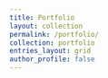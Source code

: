 ```yaml
---
title: Portfolio
layout: collection
permalink: /portfolio/
collection: portfolio
entries_layout: grid
author_profile: false
---
```


<!-- TEMPLATE YAML
---
title: "Zipper"
excerpt: "An app for assessing competencies in PBL courses"
header:
#   image: /assets/images/zipper/zipper_main.png
  teaser: /assets/images/zipper/zipper_display_square.png #appears on Portfolio page
sidebar:
  - title: "Role"
    text: "Researcher"
  - title: "Duration"
    text: "4 months"
  - title: "Team Members"
    text: "[Angie Wang](https://angiewang.com/), [Zach Peng](http://pzq.me/)"
  - title: "Methods"
    text: "Stakeholder Mapping, Contextual Inquiry, Observation, Affinity Diagrammming, Problem Mapping, Service Mapping, Speeddating, Prototyping" 
--- -->